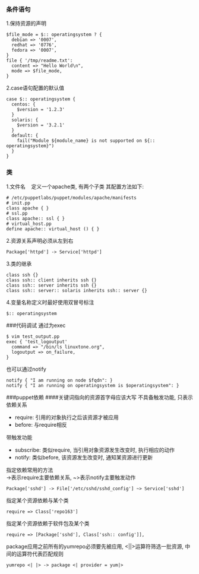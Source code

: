 ### 条件语句
1.保持资源的声明 
```puppet
$file_mode = $:: operatingsystem ? {
  debian => '0007',
  redhat => '0776',
  fedora => '0007',
}
file { '/tmp/readme.txt':
  content => "Hello World\n",
  mode => $file_mode,
}
```
2.case语句配置的默认值
```puppet
case $:: operatingsystem {
  centos: {
    $version = '1.2.3'
  }
  solaris: {
    $version = '3.2.1'
  }
  default: {
    fail("Module ${module_name} is not supported on ${:: operatingsystem}")
  }
}
```

### 类
1.文件名
    定义一个apache类, 有两个子类 其配置方法如下:
```puppet
# /etc/puppetlabs/puppet/modules/apache/manifests
# init.pp
class apache { }
# ssl.pp
class apache:: ssl { }
# virtual_host.pp
define apache:: virtual_host () { }
```

2.资源关系声明必须从左到右
```puppet
Package['httpd'] -> Service['httpd']
```

3.类的继承
```puppet
class ssh {}
class ssh:: client inherits ssh {}
class ssh:: server inherits ssh {}
class ssh:: server:: solaris inherits ssh:: server {}
```

4.变量名称定义时最好使用双冒号标注
```puppet
$:: operatingsystem
```


###代码调试
通过为exec
```puppet
$ vim test_output.pp
exec { 'test_logoutput'
  command => "/bin/ls linuxtone.org",
  logoutput => on_failure,
}
```
也可以通过notify
```puppet
notify { "I am running on node $fqdn": }
notify { "I an running on operatingsystem is $operatingsystem": }
```


###puppet依赖
####关键词指向的资源首字母应该大写
不具备触发功能, 只表示依赖关系<br>
* require: 引用的对象执行之后该资源才被应用
* before: 与require相反

带触发功能
* subscribe: 类似require, 当引用对象资源发生改变时, 执行相应的动作
* notify: 类似before, 该资源发生改变时, 通知某资源进行更新

指定依赖常用的方法<br>
->表示require主要依赖关系, ~>表示notify主要触发动作
```puppet
Package['sshd'] -> File['/etc/sshd/sshd_config'] ~> Service['sshd']
```
指定某个资源依赖与某个类
```puppet
require => Class['repo163']
```
指定某个资源依赖于软件包及某个类
```puppet
require => [Package['sshd'], Class['ssh:: config']],
```
package应用之前所有的yumrepo必须要先被应用, <||>运算符筛选一批资源, 中间的运算符代表匹配规则
```puppet
yumrepo <| |> -> package <| provider = yum|>
```
